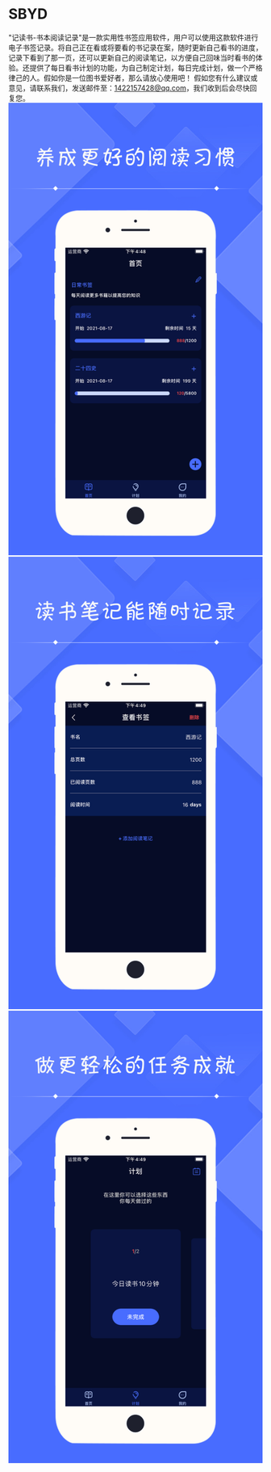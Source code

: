 # SBYD
"记读书-书本阅读记录"是一款实用性书签应用软件，用户可以使用这款软件进行电子书签记录。将自己正在看或将要看的书记录在案，随时更新自己看书的进度，记录下看到了那一页，还可以更新自己的阅读笔记，以方便自己回味当时看书的体验。还提供了每日看书计划的功能，为自己制定计划，每日完成计划，做一个严格律己的人。假如你是一位图书爱好者，那么请放心使用吧！
假如您有什么建议或意见，请联系我们，发送邮件至：1422157428@qq.com，我们收到后会尽快回复您。
![Image text](https://github.com/qinfendezhou/SBYD/blob/main/%E4%B8%8A%E6%9E%B6/1.png)
![Image text](https://github.com/qinfendezhou/SBYD/blob/main/%E4%B8%8A%E6%9E%B6/2.png)
![Image text](https://github.com/qinfendezhou/SBYD/blob/main/%E4%B8%8A%E6%9E%B6/3.png)
